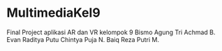 # MultimediaKel9
Final Project aplikasi AR dan VR kelompok 9
Bismo Agung Tri Achmad B.
Evan Raditya
Putu Chintya Puja N.
Baiq Reza Putri M.
